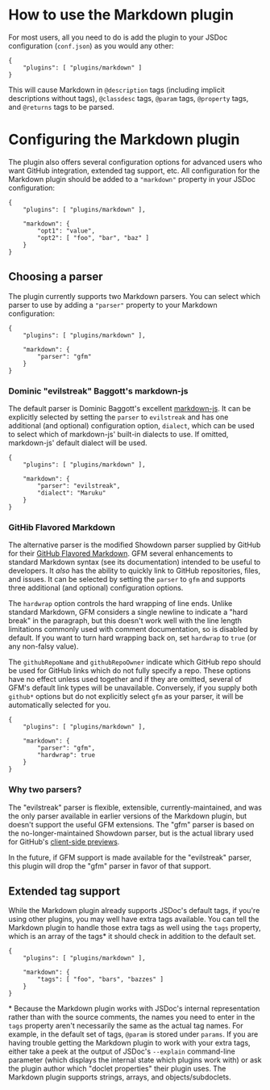 # How to use the Markdown plugin

For most users, all you need to do is add the plugin to your JSDoc configuration (`conf.json`) as you would any other:

    {
        "plugins": [ "plugins/markdown" ]
    }

This will cause Markdown in `@description` tags (including implicit descriptions without tags), `@classdesc` tags, `@param` tags, `@property` tags, and `@returns` tags to be parsed.

# Configuring the Markdown plugin

The plugin also offers several configuration options for advanced users who want GitHub integration, extended tag support, etc.  All configuration for the Markdown plugin should be added to a `"markdown"` property in your JSDoc configuration:

    {
        "plugins": [ "plugins/markdown" ],

        "markdown": {
            "opt1": "value",
            "opt2": [ "foo", "bar", "baz" ]
        }
    }

## Choosing a parser

The plugin currently supports two Markdown parsers.  You can select which parser to use by adding a `"parser"` property to your Markdown configuration:

    {
        "plugins": [ "plugins/markdown" ],

        "markdown": {
            "parser": "gfm"
        }
    }

### Dominic "evilstreak" Baggott's markdown-js

The default parser is Dominic Baggott's excellent [markdown-js](https://github.com/evilstreak/markdown-js).  It can be explicitly selected by setting the `parser` to `evilstreak` and has one additional (and optional) configuration option, `dialect`, which can be used to select which of markdown-js' built-in dialects to use.  If omitted, markdown-js' default dialect will be used.

    {
        "plugins": [ "plugins/markdown" ],

        "markdown": {
            "parser": "evilstreak",
            "dialect": "Maruku"
        }
    }

### GitHib Flavored Markdown

The alternative parser is the modified Showdown parser supplied by GitHub for their [GitHub Flavored Markdown](http://github.github.com/github-flavored-markdown/).  GFM several enhancements to standard Markdown syntax (see its documentation) intended to be useful to developers.  It *also* has the ability to quickly link to GitHub repositories, files, and issues.  It can be selected by setting the `parser` to `gfm` and supports three additional (and optional) configuration options.

The `hardwrap` option controls the hard wrapping of line ends.  Unlike standard Markdown, GFM considers a single newline to indicate a "hard break" in the paragraph, but this doesn't work well with the line length limitations commonly used with comment documentation, so is disabled by default.  If you want to turn hard wrapping back on, set `hardwrap` to `true` (or any non-falsy value).

The `githubRepoName` and `githubRepoOwner` indicate which GitHub repo should be used for GitHub links which do not fully specify a repo.  These options have no effect unless used together and if they are omitted, several of GFM's default link types will be unavailable.  Conversely, if you supply both `github*` options but do not explicitly select `gfm` as your parser, it will be automatically selected for you.

    {
        "plugins": [ "plugins/markdown" ],

        "markdown": {
            "parser": "gfm",
            "hardwrap": true
        }
    }

### Why two parsers?

The "evilstreak" parser is flexible, extensible, currently-maintained, and was the only parser available in earlier versions of the Markdown plugin, but doesn't support the useful GFM extensions.  The "gfm" parser is based on the no-longer-maintained Showdown parser, but is the actual library used for GitHub's [client-side previews](http://github.github.com/github-flavored-markdown/preview.html).

In the future, if GFM support is made available for the "evilstreak" parser, this plugin will drop the "gfm" parser in favor of that support.

## Extended tag support

While the Markdown plugin already supports JSDoc's default tags, if you're using other plugins, you may well have extra tags available.  You can tell the Markdown plugin to handle those extra tags as well using the `tags` property, which is an array of the tags* it should check in addition to the default set.

    {
        "plugins": [ "plugins/markdown" ],

        "markdown": {
            "tags": [ "foo", "bars", "bazzes" ]
        }
    }

\* Because the Markdown plugin works with JSDoc's internal representation rather than with the source comments, the names you need to enter in the `tags` property aren't necessarily the same as the actual tag names.  For example, in the default set of tags, `@param` is stored under `params`.  If you are having trouble getting the Markdown plugin to work with your extra tags, either take a peek at the output of JSDoc's `--explain` command-line parameter (which displays the internal state which plugins work with) or ask the plugin author which "doclet properties" their plugin uses.  The Markdown plugin supports strings, arrays, and objects/subdoclets.

